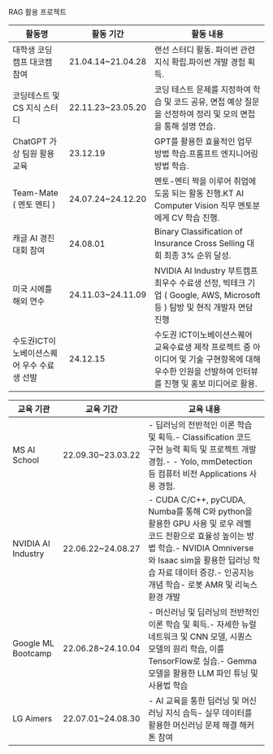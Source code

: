 RAG 활용 프로젝트


| 활동명 | 활동 기간 | 활동 내용 |
|--------------|--------------|------------------|
|대학생 코딩 캠프 대코캠 참여|21.04.14~21.04.28|랜선 스터디 활동. 파이썬 관련 지식 확립.파이썬 개발 경험 획득.|
|코딩테스트 및 CS 지식 스터디| 22.11.23~23.05.20| 코딩 테스트 문제를 지정하여 학습 및 코드 공유, 면접 예상 질문을 선정하여 정리 및 모의 면접을 통해 설명 연습. |
|ChatGPT 가상 팀원 활용 교육| 23.12.19| GPT를 활용한 효율적인 업무 방법 학습.프롬프트 엔지니어링 방법 학습. |
|Team-Mate ( 멘토 멘티 )|24.07.24~24.12.20| 멘토-멘티 짝을 이루어 취업에 도움 되는 활동 진행.KT AI Computer Vision 직무 멘토분에게 CV 학습 진행.|
|캐글 AI 경진 대회 참여| 24.08.01| Binary Classification of Insurance Cross Selling 대회 최종 3% 순위 달성.|
|미국 시에틀 해외 연수|24.11.03~24.11.09|NVIDIA AI Industry 부트캠프 최우수 수료생 선정, 빅테크 기업 ( Google, AWS, Microsoft 등 ) 탐방 및 현직 개발자 면담 진행|
|수도권ICT이노베이션스퀘어 우수 수료생 선발|24.12.15|수도권 ICT이노베이션스퀘어 교육수료생 제작 프로젝트 중 아이디어 및 기술 구현항목에 대해 우수한 인원을 선발하여 인터뷰를 진행 및 홍보 미디어로 활용. |


| 교육 기관 | 교육 기간 | 교육 내용 |
|--------------|--------------|------------------|
|MS AI School|22.09.30~23.03.22|- 딥러닝의 전반적인 이론 학습 및 획득.- Classification 코드 구현 능력 획득 및 프로젝트 개발 경험.- - Yolo, mmDetection 등 컴퓨터 비전 Applications 사용 경험.|
|NVIDIA AI Industry|22.06.22~24.08.27|- CUDA C/C++, pyCUDA, Numba를 통해 C와 python을 활용한 GPU 사용 및 로우 레벨 코드 전환으로 효율성 높이는 방법 학습.- NVIDIA Omniverse와 Isaac sim을 활용한 딥러닝 학습 자료 데이터 증강.- 인공지능 개념 학습- 로봇 AMR 및 리눅스 환경 개발|
|Google ML Bootcamp|22.06.28~24.10.04|- 머신러닝 및 딥러닝의 전반적인 이론 학습 및 획득.- 자세한 뉴럴 네트워크 및 CNN 모델, 시퀀스 모델의 원리 학습, 이를 TensorFlow로 실습.- Gemma 모델을 활용한 LLM 파인 튜닝 및 사용법 학습|
|LG Aimers|22.07.01~24.08.30|- AI 교육을 통한 딥러닝 및 머신 러닝 지식 습득- 실무 데이터를 활용한 머신러닝 문제 해결 해커톤 참여|
